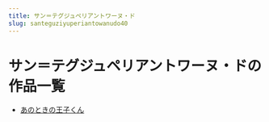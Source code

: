 ```yaml
---
title: サン＝テグジュペリアントワーヌ・ド
slug: santeguziyuperiantowanudo40
---
```


# サン＝テグジュペリアントワーヌ・ドの作品一覧

- [あのときの王子くん](anotokinowangzikund6)
